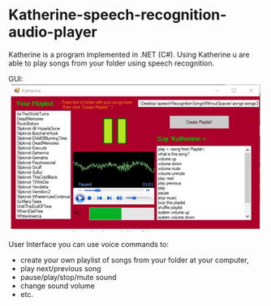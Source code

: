 # Katherine-speech-recognition-audio-player
Katherine is a program implemented in .NET (C#). Using Katherine u are able to play songs from your folder using speech recognition. 

GUI:
![katherine_gui](https://github.com/Adas0/Katherine-speech-recognition-audio-player/blob/master/katherine_gui.PNG)

User Interface you can use voice commands to:
- create your own playlist of songs from your folder at your computer,
- play next/previous song
- pause/play/stop/mute sound
- change sound volume
- etc.

